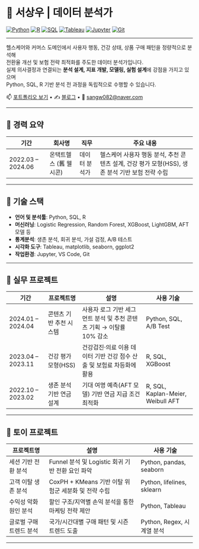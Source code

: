 # 🧠 서상우 | 데이터 분석가

[![Python](https://img.shields.io/badge/Python-3776AB?style=flat-square&logo=python&logoColor=white)](https://www.python.org/)
[![R](https://img.shields.io/badge/R-276DC3?style=flat-square&logo=r&logoColor=white)](https://www.r-project.org/)
[![SQL](https://img.shields.io/badge/SQL-4479A1?style=flat-square&logo=mysql&logoColor=white)]()
[![Tableau](https://img.shields.io/badge/Tableau-E97627?style=flat-square&logo=tableau&logoColor=white)](https://www.tableau.com/)
[![Jupyter](https://img.shields.io/badge/Jupyter-F37626?style=flat-square&logo=jupyter&logoColor=white)](https://jupyter.org/)
[![Git](https://img.shields.io/badge/Git-F05032?style=flat-square&logo=git&logoColor=white)](https://git-scm.com/)

---

헬스케어와 커머스 도메인에서 사용자 행동, 건강 상태, 상품 구매 패턴을 정량적으로 분석해  
전환율 개선 및 보험 전략 최적화를 주도한 데이터 분석가입니다.  
실제 의사결정과 연결되는 **분석 설계, 지표 개발, 모델링, 실험 설계**에 강점을 가지고 있으며  
Python, SQL, R 기반 분석 전 과정을 독립적으로 수행할 수 있습니다.

📫 [포트폴리오 보기](https://sangw-in-august.github.io/pf/portfolio.pdf) • ✍️ [블로그](https://scubebeerhouse.tistory.com/) • 📧 sangw082@naver.com

---

## 🧾 경력 요약

| 기간 | 회사명 | 직무 | 주요 내용 |
|------|--------|------|-----------|
| 2022.03 – 2024.06 | 온택트헬스 (舊 웰시콘) | 데이터 분석가 | 헬스케어 사용자 행동 분석, 추천 콘텐츠 설계, 건강 평가 모형(HSS), 생존 분석 기반 보험 전략 수립 |

---

## 🔧 기술 스택

- **언어 및 분석툴**: Python, SQL, R  
- **머신러닝**: Logistic Regression, Random Forest, XGBoost, LightGBM, AFT 모델 등  
- **통계분석**: 생존 분석, 회귀 분석, 가설 검정, A/B 테스트  
- **시각화 도구**: Tableau, matplotlib, seaborn, ggplot2  
- **작업환경**: Jupyter, VS Code, Git

---

## 💼 실무 프로젝트

| 기간 | 프로젝트명 | 설명 | 사용 기술 |
|------|------------|------|-----------|
| 2024.01 – 2024.04 | 콘텐츠 기반 추천 시스템 | 사용자 로그 기반 세그먼트 분석 및 추천 콘텐츠 기획 → 이탈률 10% 감소 | Python, SQL, A/B Test |
| 2023.04 – 2023.11 | 건강 평가 모형(HSS) | 건강검진·의료 이용 데이터 기반 건강 점수 산출 및 보험료 차등화에 활용 | R, SQL, XGBoost |
| 2022.10 – 2023.02 | 생존 분석 기반 연금 설계 | 기대 여명 예측(AFT 모델) 기반 연금 지급 조건 최적화 | R, SQL, Kaplan-Meier, Weibull AFT |

---

## 🧪 토이 프로젝트

| 프로젝트명 | 설명 | 사용 기술 |
|------------|------|-----------|
| 세션 기반 전환 분석 | Funnel 분석 및 Logistic 회귀 기반 전환 요인 파악 | Python, pandas, seaborn |
| 고객 이탈 생존 분석 | CoxPH + KMeans 기반 이탈 위험군 세분화 및 전략 수립 | Python, lifelines, sklearn |
| 수익성 악화 원인 분석 | 할인 구조/지역별 손익 분석을 통한 마케팅 전략 제안 | Python, Tableau |
| 글로벌 구매 트렌드 분석 | 국가/시간대별 구매 패턴 및 시즌 트렌드 도출 | Python, Regex, 시계열 분석 |

---

